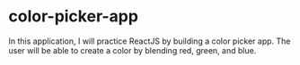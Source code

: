 # color-picker-app
In this application, I will practice ReactJS by building a color picker app. The user will be able to create a color by blending red, green, and blue. 
